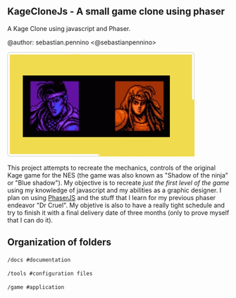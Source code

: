 KageCloneJs - A small game clone using phaser
-------------------------------

A Kage Clone using javascript and Phaser.

@author: sebastian.pennino <@sebastianpennino>

![Logo](/docs/kageClone.png "Kage Clone Logo")

This project attempts to recreate the mechanics, controls of the original Kage game for the NES (the game was also known as "Shadow of the ninja" or "Blue shadow").
My objective is to recreate *just the first level of the game* using my knowledge of javascript and my abilities as a graphic designer.
I plan on using [PhaserJS](https://phaser.io/ "Phaser - A fast, fun and free open source HTML5 game framework") and the stuff that I learn for my previous phaser endeavor "Dr Cruel".
My objetive is also to have a really tight schedule and try to finish it with a final delivery date of three months (only to prove myself that I can do it).

Organization of folders
-----------------------

`/docs #documentation`

`/tools #configuration files`

`/game #application`
